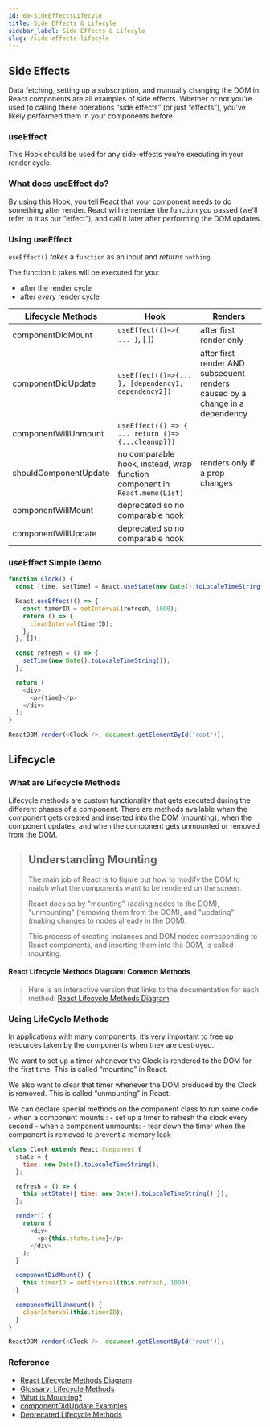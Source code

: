 ```yaml
---
id: 09-SideEffectsLifecyle
title: Side Effects & Lifecyle
sidebar_label: Side Effects & Lifecyle
slug: /side-effects-lifecyle
---
```


## Side Effects

Data fetching, setting up a subscription, and manually changing the DOM in React components are all examples of side effects. Whether or not you’re used to calling these operations “side effects” (or just “effects”), you’ve likely performed them in your components before.

### useEffect

This Hook should be used for any side-effects you’re executing in your render cycle.

### What does useEffect do?

By using this Hook, you tell React that your component needs to do something after render. React will remember the function you passed (we'll refer to it as our “effect”), and call it later after performing the DOM updates.

### Using useEffect

`useEffect()` _takes_ a `function` as an input and _returns_ `nothing`.

The function it takes will be executed for you:

- after the render cycle
- after _every_ render cycle

| Lifecycle Methods     | Hook                                                                       | Renders                                                                      |
| --------------------- | -------------------------------------------------------------------------- | ---------------------------------------------------------------------------- |
| componentDidMount     | `useEffect(()=>{ ... }`, [ ])                                              | after first render only                                                      |
| componentDidUpdate    | `useEffect(()=>{... }, [dependency1, dependency2])`                        | after first render AND subsequent renders caused by a change in a dependency |
| componentWillUnmount  | `useEffect(() => { ... return ()=> {...cleanup}})`                         |
| shouldComponentUpdate | no comparable hook, instead, wrap function component in `React.memo(List)` | renders only if a prop changes                                               |
| componentWillMount    | deprecated so no comparable hook                                           |
| componentWillUpdate   | deprecated so no comparable hook                                           |

### useEffect Simple Demo

```js
function Clock() {
  const [time, setTime] = React.useState(new Date().toLocaleTimeString());

  React.useEffect(() => {
    const timerID = setInterval(refresh, 1000);
    return () => {
      clearInterval(timerID);
    };
  }, []);

  const refresh = () => {
    setTime(new Date().toLocaleTimeString());
  };

  return (
    <div>
      <p>{time}</p>
    </div>
  );
}

ReactDOM.render(<Clock />, document.getElementById('root'));
```

## Lifecycle

### What are Lifecycle Methods

Lifecycle methods are custom functionality that gets executed during the different phases of a component. There are methods available when the component gets created and inserted into the DOM (mounting), when the component updates, and when the component gets unmounted or removed from the DOM.

> ## Understanding Mounting
>
> The main job of React is to figure out how to modify the DOM to match what the components want to be rendered on the screen.
>
> React does so by "mounting" (adding nodes to the DOM), "unmounting" (removing them from the DOM), and "updating" (making changes to nodes already in the DOM).
>
> This process of creating instances and DOM nodes corresponding to React components, and inserting them into the DOM, is called mounting.

#### React Lifecycle Methods Diagram: Common Methods

<!-- ![React Lifecycle Methods Diagram: Common](./assets/React_lifecycle_methods_diagram-common.png) -->

> Here is an interactive version that links to the documentation for each method: [React Lifecycle Methods Diagram](http://projects.wojtekmaj.pl/react-lifecycle-methods-diagram/)

### Using LifeCycle Methods

In applications with many components, it’s very important to free up resources taken by the components when they are destroyed.

We want to set up a timer whenever the Clock is rendered to the DOM for the first time. This is called “mounting” in React.

We also want to clear that timer whenever the DOM produced by the Clock is removed. This is called “unmounting” in React.

We can declare special methods on the component class to run some code - when a component mounts : - set up a timer to refresh the clock every second - when a component unmounts: - tear down the timer when the component is removed to prevent a memory leak

```js
class Clock extends React.Component {
  state = {
    time: new Date().toLocaleTimeString(),
  };

  refresh = () => {
    this.setState({ time: new Date().toLocaleTimeString() });
  };

  render() {
    return (
      <div>
        <p>{this.state.time}</p>
      </div>
    );
  }

  componentDidMount() {
    this.timerID = setInterval(this.refresh, 1000);
  }

  componentWillUnmount() {
    clearInterval(this.timerID);
  }
}

ReactDOM.render(<Clock />, document.getElementById('root'));
```

### Reference

- [React Lifecycle Methods Diagram](http://projects.wojtekmaj.pl/react-lifecycle-methods-diagram/)
- [Glossary: Lifecycle Methods](https://reactjs.org/docs/glossary.html#lifecycle-methods)
- [What is Mounting?](https://stackoverflow.com/questions/31556450/what-is-mounting-in-react-js/31559566#31559566)
- [componentDidUpdate Examples](https://stackoverflow.com/questions/38759703/when-to-use-react-componentdidupdate-method#:~:text=The%20componentDidUpdate%20is%20particularly%20useful,last%20thing%20to%20be%20executed.)
- [Deprecated Lifecycle Methods](https://reactjs.org/blog/2018/03/27/update-on-async-rendering.html)
